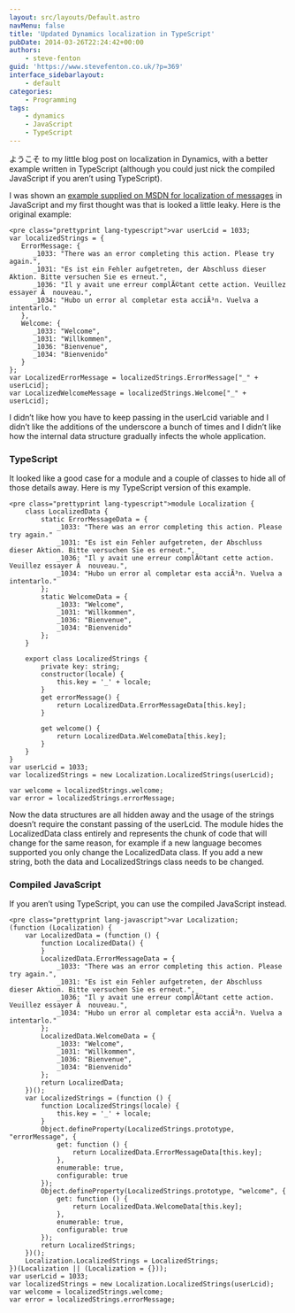 ```yaml
---
layout: src/layouts/Default.astro
navMenu: false
title: 'Updated Dynamics localization in TypeScript'
pubDate: 2014-03-26T22:24:42+00:00
authors:
    - steve-fenton
guid: 'https://www.stevefenton.co.uk/?p=369'
interface_sidebarlayout:
    - default
categories:
    - Programming
tags:
    - dynamics
    - JavaScript
    - TypeScript
---
```


ようこそ to my little blog post on localization in Dynamics, with a better example written in TypeScript (although you could just nick the compiled JavaScript if you aren’t using TypeScript).

I was shown an [example supplied on MSDN for localization of messages](http://msdn.microsoft.com/en-us/library/hh670609.aspx) in JavaScript and my first thought was that is looked a little leaky. Here is the original example:

```
<pre class="prettyprint lang-typescript">var userLcid = 1033;
var localizedStrings = {
   ErrorMessage: {
      _1033: "There was an error completing this action. Please try again.",
      _1031: "Es ist ein Fehler aufgetreten, der Abschluss dieser Aktion. Bitte versuchen Sie es erneut.",
      _1036: "Il y avait une erreur complÃ©tant cette action. Veuillez essayer Ã  nouveau.",
      _1034: "Hubo un error al completar esta acciÃ³n. Vuelva a intentarlo."
   },
   Welcome: {
      _1033: "Welcome",
      _1031: "Willkommen",
      _1036: "Bienvenue",
      _1034: "Bienvenido"
   }
};
var LocalizedErrorMessage = localizedStrings.ErrorMessage["_" + userLcid];
var LocalizedWelcomeMessage = localizedStrings.Welcome["_" + userLcid];
```
I didn’t like how you have to keep passing in the userLcid variable and I didn’t like the additions of the underscore a bunch of times and I didn’t like how the internal data structure gradually infects the whole application.

### TypeScript

It looked like a good case for a module and a couple of classes to hide all of those details away. Here is my TypeScript version of this example.

```
<pre class="prettyprint lang-typescript">module Localization {
    class LocalizedData {
        static ErrorMessageData = {
            _1033: "There was an error completing this action. Please try again."
            _1031: "Es ist ein Fehler aufgetreten, der Abschluss dieser Aktion. Bitte versuchen Sie es erneut.",
            _1036: "Il y avait une erreur complÃ©tant cette action. Veuillez essayer Ã  nouveau.",
            _1034: "Hubo un error al completar esta acciÃ³n. Vuelva a intentarlo."
        };
        static WelcomeData = {
            _1033: "Welcome",
            _1031: "Willkommen",
            _1036: "Bienvenue",
            _1034: "Bienvenido"
        };
    }
         
    export class LocalizedStrings {
        private key: string;
        constructor(locale) {
            this.key = '_' + locale;
        }
        get errorMessage() {
            return LocalizedData.ErrorMessageData[this.key];
        }
               
        get welcome() {
            return LocalizedData.WelcomeData[this.key];
        }
    }
}
var userLcid = 1033;
var localizedStrings = new Localization.LocalizedStrings(userLcid);
 
var welcome = localizedStrings.welcome;
var error = localizedStrings.errorMessage;
```
Now the data structures are all hidden away and the usage of the strings doesn’t require the constant passing of the userLcid. The module hides the LocalizedData class entirely and represents the chunk of code that will change for the same reason, for example if a new language becomes supported you only change the LocalizedData class. If you add a new string, both the data and LocalizedStrings class needs to be changed.

### Compiled JavaScript

If you aren’t using TypeScript, you can use the compiled JavaScript instead.

```
<pre class="prettyprint lang-javascript">var Localization;
(function (Localization) {
    var LocalizedData = (function () {
        function LocalizedData() {
        }
        LocalizedData.ErrorMessageData = {
            _1033: "There was an error completing this action. Please try again.",
            _1031: "Es ist ein Fehler aufgetreten, der Abschluss dieser Aktion. Bitte versuchen Sie es erneut.",
            _1036: "Il y avait une erreur complÃ©tant cette action. Veuillez essayer Ã  nouveau.",
            _1034: "Hubo un error al completar esta acciÃ³n. Vuelva a intentarlo."
        };
        LocalizedData.WelcomeData = {
            _1033: "Welcome",
            _1031: "Willkommen",
            _1036: "Bienvenue",
            _1034: "Bienvenido"
        };
        return LocalizedData;
    })();
    var LocalizedStrings = (function () {
        function LocalizedStrings(locale) {
            this.key = '_' + locale;
        }
        Object.defineProperty(LocalizedStrings.prototype, "errorMessage", {
            get: function () {
                return LocalizedData.ErrorMessageData[this.key];
            },
            enumerable: true,
            configurable: true
        });
        Object.defineProperty(LocalizedStrings.prototype, "welcome", {
            get: function () {
                return LocalizedData.WelcomeData[this.key];
            },
            enumerable: true,
            configurable: true
        });
        return LocalizedStrings;
    })();
    Localization.LocalizedStrings = LocalizedStrings;
})(Localization || (Localization = {}));
var userLcid = 1033;
var localizedStrings = new Localization.LocalizedStrings(userLcid);
var welcome = localizedStrings.welcome;
var error = localizedStrings.errorMessage;
```